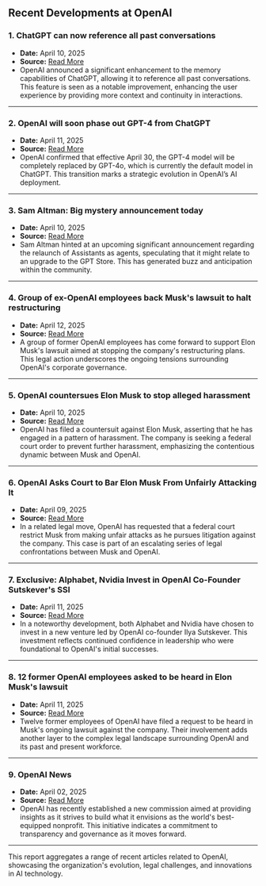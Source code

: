 ## Recent Developments at OpenAI

### 1. ChatGPT can now reference all past conversations
- **Date:** April 10, 2025  
- **Source:** [Read More](https://community.openai.com/t/chatgpt-can-now-reference-all-past-conversations-april-10-2025/1229453)  
- OpenAI announced a significant enhancement to the memory capabilities of ChatGPT, allowing it to reference all past conversations. This feature is seen as a notable improvement, enhancing the user experience by providing more context and continuity in interactions.

---

### 2. OpenAI will soon phase out GPT-4 from ChatGPT
- **Date:** April 11, 2025  
- **Source:** [Read More](https://techcrunch.com/2025/04/11/openai-is-winding-down-its-gpt-4-ai-model-in-chatgpt/)  
- OpenAI confirmed that effective April 30, the GPT-4 model will be completely replaced by GPT-4o, which is currently the default model in ChatGPT. This transition marks a strategic evolution in OpenAI’s AI deployment.

---

### 3. Sam Altman: Big mystery announcement today
- **Date:** April 10, 2025  
- **Source:** [Read More](https://community.openai.com/t/sam-altman-big-mystery-announcement-today-april-10-2025/1229453)  
- Sam Altman hinted at an upcoming significant announcement regarding the relaunch of Assistants as agents, speculating that it might relate to an upgrade to the GPT Store. This has generated buzz and anticipation within the community.

---

### 4. Group of ex-OpenAI employees back Musk's lawsuit to halt restructuring
- **Date:** April 12, 2025  
- **Source:** [Read More](https://www.reuters.com/technology/artificial-intelligence/group-ex-openai-employees-back-musks-lawsuit-halt-openai-restructure-2025-04-12/)  
- A group of former OpenAI employees has come forward to support Elon Musk's lawsuit aimed at stopping the company's restructuring plans. This legal action underscores the ongoing tensions surrounding OpenAI's corporate governance.

---

### 5. OpenAI countersues Elon Musk to stop alleged harassment
- **Date:** April 10, 2025  
- **Source:** [Read More](https://www.cnn.com/2025/04/10/tech/elon-musk-sam-altman-open-ai-countersue-intl/index.html)  
- OpenAI has filed a countersuit against Elon Musk, asserting that he has engaged in a pattern of harassment. The company is seeking a federal court order to prevent further harassment, emphasizing the contentious dynamic between Musk and OpenAI.

---

### 6. OpenAI Asks Court to Bar Elon Musk From Unfairly Attacking It
- **Date:** April 09, 2025  
- **Source:** [Read More](https://www.nytimes.com/2025/04/09/technology/openai-elon-musk-lawsuit.html)  
- In a related legal move, OpenAI has requested that a federal court restrict Musk from making unfair attacks as he pursues litigation against the company. This case is part of an escalating series of legal confrontations between Musk and OpenAI.

---

### 7. Exclusive: Alphabet, Nvidia Invest in OpenAI Co-Founder Sutskever's SSI
- **Date:** April 11, 2025  
- **Source:** [Read More](https://www.usnews.com/news/top-news/articles/2025-04-11/exclusive-alphabet-nvidia-invest-in-openai-co-founder-sutskevers-ssi-source-says)  
- In a noteworthy development, both Alphabet and Nvidia have chosen to invest in a new venture led by OpenAI co-founder Ilya Sutskever. This investment reflects continued confidence in leadership who were foundational to OpenAI's initial successes.

---

### 8. 12 former OpenAI employees asked to be heard in Elon Musk's lawsuit
- **Date:** April 11, 2025  
- **Source:** [Read More](https://fortune.com/2025/04/11/12-ex-openai-employees-elon-musk-lawsuit-amicus-filing-lessig/)  
- Twelve former employees of OpenAI have filed a request to be heard in Musk's ongoing lawsuit against the company. Their involvement adds another layer to the complex legal landscape surrounding OpenAI and its past and present workforce.

---

### 9. OpenAI News  
- **Date:** April 02, 2025  
- **Source:** [Read More](https://openai.com/news/)  
- OpenAI has recently established a new commission aimed at providing insights as it strives to build what it envisions as the world's best-equipped nonprofit. This initiative indicates a commitment to transparency and governance as it moves forward.

--- 

This report aggregates a range of recent articles related to OpenAI, showcasing the organization's evolution, legal challenges, and innovations in AI technology.